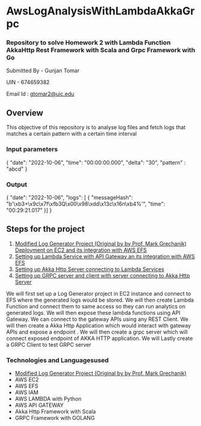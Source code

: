 # AwsLogAnalysisWithLambdaAkkaGrpc
### Repository to solve Homework 2 with Lambda Function AkkaHttp Rest Framework with Scala and Grpc Framework with Go
Submitted By - Gunjan Tomar

UIN - 674659382

Email Id : gtomar2@uic.edu

## Overview
This objective of this repository is to analyse log files and fetch logs that matches a certain pattern with a certain time interval

### Input parameters

{
  "date": "2022-10-06",
  "time": "00:00:00.000",
  "delta": "30",
  "pattern" : "abcd"
}

### Output

{ "date": "2022-10-06",
    "logs": [
        {
            "messageHash": "b'\\xb3+\\x9c\\x7f\\xfb3Q\\x00\\x98\\xdd\\x13c\\x16n\\xb4%'",
            "time": "00:29:21.017"
        }]
}

## Steps for the project

1. [Modified Log Generator Project (Original by by Prof. Mark Grechanik) Deployment on EC2 and its integration with AWS EFS](https://github.com/TomarGunjan/AwsLogAnalysisWithLambdaAkkaGrpc/blob/master/ModifiedLogGenerator/README.md)
2. [Setting up Lambda Service with API Gateway an its integration with AWS EFS](https://github.com/TomarGunjan/AwsLogAnalysisWithLambdaAkkaGrpc/blob/master/lambdas/README.md)
3. [Setting up Akka Http Server connecting to Lambda Services](https://github.com/TomarGunjan/AwsLogAnalysisWithLambdaAkkaGrpc/blob/master/akka-http-loganalyser-scala/README.md)
4. [Setting up GRPC server and client with server connecting to Akka Http Server](https://github.com/TomarGunjan/AwsLogAnalysisWithLambdaAkkaGrpc/blob/master/log-analyser-grpc-go/README.md)

We will first set up a Log Generator project in EC2 instance and connect to EFS where the generated logs would be stored. We will then create Lambda Function and connect them to same access so they can run analytics on generated logs. We will then expose these lambda functions using API Gateway. We can connect to the gateway APIs using any REST Client. We will then create a Akka Http Application which would interact with gateway APIs and expose a endpoint . We will then create a grpc server which will connect exposed endpoint of AKKA HTTP application. We will Lastly create a GRPC Client to test GRPC server


### Technologies and Languagesused

- [Modified Log Generator Project (Original by by Prof. Mark Grechanik)](https://github.com/TomarGunjan/AwsLogAnalysisWithLambdaAkkaGrpc/blob/master/ModifiedLogGenerator/README.md)
- AWS EC2
- AWS EFS
- AWS IAM
- AWS LAMBDA with Python
- AWS API GATEWAY
- Akka Http Framework with Scala
- GRPC Framework with GOLANG




